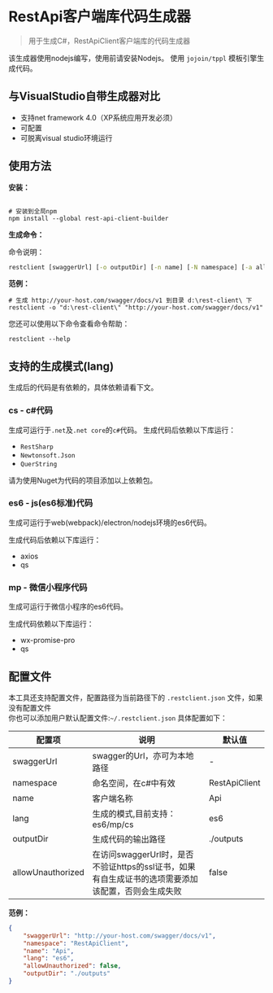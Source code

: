 # RestApi客户端库代码生成器

> 用于生成C#，RestApiClient客户端库的代码生成器

该生成器使用nodejs编写，使用前请安装Nodejs。
使用 `jojoin/tppl` 模板引擎生成代码。

## 与VisualStudio自带生成器对比

- 支持net framework 4.0（XP系统应用开发必须）
- 可配置
- 可脱离visual studio环境运行

## 使用方法

**安装：**

```shell

# 安装到全局npm
npm install --global rest-api-client-builder

```

**生成命令：**

命令说明：

```bat
restclient [swaggerUrl] [-o outputDir] [-n name] [-N namespace] [-a allowUnauthorized] [-l lang]
```

**范例：**

```shell
# 生成 http://your-host.com/swagger/docs/v1 到目录 d:\rest-client\ 下
restclient -o "d:\rest-client\" "http://your-host.com/swagger/docs/v1"

```

您还可以使用以下命令查看命令帮助：

```shell
restclient --help
```

## 支持的生成模式(lang)

生成后的代码是有依赖的，具体依赖请看下文。

### cs - c#代码

生成可运行于`.net`及`.net core`的`c#`代码。
生成代码后依赖以下库运行：

- `RestSharp`
- `Newtonsoft.Json`
- `QuerString`

请为使用Nuget为代码的项目添加以上依赖包。

### es6 - js(es6标准)代码

生成可运行于web(webpack)/electron/nodejs环境的es6代码。

生成代码后依赖以下库运行：

- axios
- qs

### mp - 微信小程序代码

生成可运行于微信小程序的es6代码。  

生成代码依赖以下库运行：

- wx-promise-pro
- qs

## 配置文件

本工具还支持配置文件，配置路径为当前路径下的 `.restclient.json` 文件，如果没有配置文件  
你也可以添加用户默认配置文件:`~/.restclient.json`
具体配置如下：  

| 配置项  |  说明  | 默认值 |
|---|---|----|
| swaggerUrl  | swagger的Url，亦可为本地路径  | -  |
|  namespace | 命名空间，在c#中有效  | RestApiClient  |
|  name |  客户端名称  |  Api  |
|  lang | 生成的模式,目前支持： es6/mp/cs  | es6  |
|  outputDir | 生成代码的输出路径 |  ./outputs |
|  allowUnauthorized |  在访问swaggerUrl时，是否不验证https的ssl证书，如果有自生成证书的选项需要添加该配置，否则会生成失败  | false |

**范例：**

```json
{
    "swaggerUrl": "http://your-host.com/swagger/docs/v1",
    "namespace": "RestApiClient",
    "name": "Api",
    "lang": "es6",
    "allowUnauthorized": false,
    "outputDir": "./outputs"
}
```
